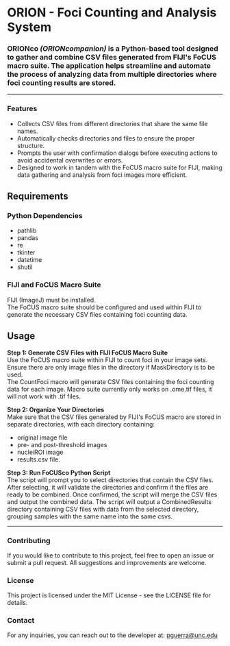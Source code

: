 # ORION - Foci Counting and Analysis System
### ORIONco <i>(ORIONcompanion)</i> is a Python-based tool designed to gather and combine CSV files generated from FIJI's FoCUS macro suite. The application helps streamline and automate the process of analyzing data from multiple directories where foci counting results are stored.
---
### Features
- Collects CSV files from different directories that share the same file names.
- Automatically checks directories and files to ensure the proper structure.
- Prompts the user with confirmation dialogs before executing actions to avoid accidental overwrites or errors.
- Designed to work in tandem with the FoCUS macro suite for FIJI, making data gathering and analysis from foci images more efficient.

## Requirements
### Python Dependencies
- pathlib
- pandas
- re
- tkinter
- datetime
- shutil

### FIJI and FoCUS Macro Suite
FIJI (ImageJ) must be installed.<br>
The FoCUS macro suite should be configured and used within FIJI to generate the necessary CSV files containing foci counting data.

## Usage
<strong>Step 1: Generate CSV Files with FIJI FoCUS Macro Suite</strong><br>
Use the FoCUS macro suite within FIJI to count foci in your image sets.<br>
Ensure there are only image files in the directory if MaskDirectory is to be used.<br>
The CountFoci macro will generate CSV files containing the foci counting data for each image. Macro suite currently only works on .ome.tif files, it will not work with .tif files.<br>

<strong>Step 2: Organize Your Directories</strong><br>
Make sure that the CSV files generated by FIJI's FoCUS macro are stored in separate directories, with each directory containing: 
- original image file
- pre- and post-threshold images
- nucleiROI image
- results.csv file.

<strong>Step 3: Run FoCUSco Python Script</strong><br>
The script will prompt you to select directories that contain the CSV files.<br>
After selecting, it will validate the directories and confirm if the files are ready to be combined.
Once confirmed, the script will merge the CSV files and output the combined data.
The script will output a CombinedResults directory containing CSV files with data from the selected directory, grouping samples with the same name into the same csvs.

---
### Contributing
If you would like to contribute to this project, feel free to open an issue or submit a pull request. All suggestions and improvements are welcome.

### License
This project is licensed under the MIT License - see the LICENSE file for details.

### Contact
For any inquiries, you can reach out to the developer at: pguerra@unc.edu

